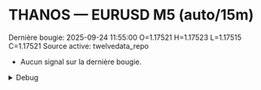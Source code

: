 # THANOS — EURUSD M5 (auto/15m)
Dernière bougie: 2025-09-24 11:55:00  O=1.17521  H=1.17523  L=1.17515  C=1.17521
Source active: twelvedata_repo

- Aucun signal sur la dernière bougie.

<details><summary>Debug</summary>

- TD_API_KEY manquant.

</details>